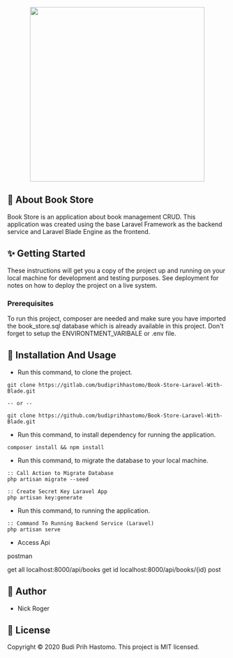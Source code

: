 <p align="center"><img src="https://res.cloudinary.com/dtfbvvkyp/image/upload/v1566331377/laravel-logolockup-cmyk-red.svg" width="400"></p>

## 🎉 About Book Store

Book Store is an application about book management CRUD. This application was created using the base Laravel Framework as the backend service and Laravel Blade Engine as the frontend.

## ✨ Getting Started

These instructions will get you a copy of the project up and running on your local machine for development and testing purposes. See deployment for notes on how to deploy the project on a live system.

### Prerequisites

To run this project, composer are needed and make sure you have imported the book_store.sql database which is already available in this project. Don't forget to setup the ENVIRONTMENT_VARIBALE or .env file.

## 🚀 Installation And Usage

-   Run this command, to clone the project.

```
git clone https://gitlab.com/budiprihhastomo/Book-Store-Laravel-With-Blade.git

-- or --

git clone https://github.com/budiprihhastomo/Book-Store-Laravel-With-Blade.git
```

-   Run this command, to install dependency for running the application.

```
composer install && npm install
```

-   Run this command, to migrate the database to your local machine.

```
:: Call Action to Migrate Database
php artisan migrate --seed

:: Create Secret Key Laravel App
php artisan key:generate
```

-   Run this command, to running the application.

```
:: Command To Running Backend Service (Laravel)
php artisan serve
```

-  Access Api

postman 

get all  localhost:8000/api/books
get id localhost:8000/api/books/{id}
post 

## 👤 Author

-   Nick Roger

## 📝 License

Copyright © 2020 Budi Prih Hastomo.
This project is MIT licensed.
